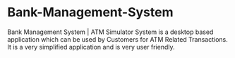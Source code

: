 # Bank-Management-System
Bank Management System | ATM Simulator System
is a desktop based application which can be used by Customers for ATM Related Transactions. It is a very simplified application and is very user friendly.

